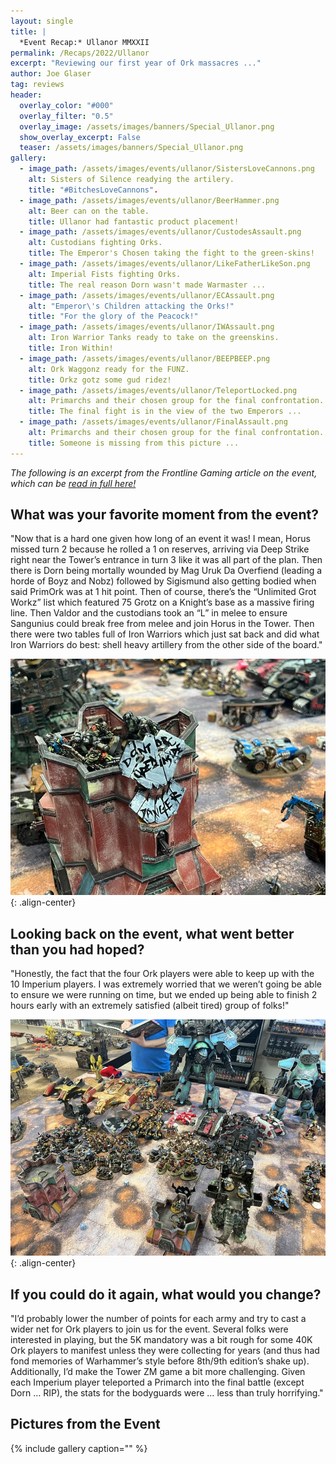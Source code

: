 ```yaml
---
layout: single
title: |
  *Event Recap:* Ullanor MMXXII
permalink: /Recaps/2022/Ullanor
excerpt: "Reviewing our first year of Ork massacres ..." 
author: Joe Glaser
tag: reviews
header:
  overlay_color: "#000"
  overlay_filter: "0.5"
  overlay_image: /assets/images/banners/Special_Ullanor.png
  show_overlay_excerpt: False
  teaser: /assets/images/banners/Special_Ullanor.png
gallery:
  - image_path: /assets/images/events/ullanor/SistersLoveCannons.png
    alt: Sisters of Silence readying the artilery.
    title: "#BitchesLoveCannons".
  - image_path: /assets/images/events/ullanor/BeerHammer.png
    alt: Beer can on the table.
    title: Ullanor had fantastic product placement!
  - image_path: /assets/images/events/ullanor/CustodesAssault.png
    alt: Custodians fighting Orks.
    title: The Emperor's Chosen taking the fight to the green-skins!
  - image_path: /assets/images/events/ullanor/LikeFatherLikeSon.png
    alt: Imperial Fists fighting Orks.
    title: The real reason Dorn wasn't made Warmaster ...
  - image_path: /assets/images/events/ullanor/ECAssault.png
    alt: "Emperor\'s Children attacking the Orks!" 
    title: "For the glory of the Peacock!"
  - image_path: /assets/images/events/ullanor/IWAssault.png
    alt: Iron Warrior Tanks ready to take on the greenskins.
    title: Iron Within!
  - image_path: /assets/images/events/ullanor/BEEPBEEP.png
    alt: Ork Waggonz ready for the FUNZ.
    title: Orkz gotz some gud ridez!
  - image_path: /assets/images/events/ullanor/TeleportLocked.png
    alt: Primarchs and their chosen group for the final confrontation.
    title: The final fight is in the view of the two Emperors ...
  - image_path: /assets/images/events/ullanor/FinalAssault.png
    alt: Primarchs and their chosen group for the final confrontation.
    title: Someone is missing from this picture ...
---
```


*The following is an excerpt from the Frontline Gaming article on the event, which can be [read in full here!](https://frontlinegaming.org/2022/11/14/horus-heresy-ullanor-scenario-interview/)*

## What was your favorite moment from the event?
"Now that is a hard one given how long of an event it was! I mean, Horus missed turn 2 because he rolled a 1 on reserves, arriving via Deep Strike right near the Tower’s entrance in turn 3 like it was all part of the plan. Then there is Dorn being mortally wounded by Mag Uruk Da Overfiend (leading a horde of Boyz and Nobz) followed by Sigismund also getting bodied when said PrimOrk was at 1 hit point. Then of course, there’s the “Unlimited Grot Workz” list which featured 75 Grotz on a Knight’s base as a massive firing line. Then Valdor and the custodians took an “L” in melee to ensure Sangunius could break free from melee and join Horus in the Tower. Then there were two tables full of Iron Warriors which just sat back and did what Iron Warriors do best: shell heavy artillery from the other side of the board."

![image-center](/assets/images/events/ullanor/DontOrk.png){: .align-center}

## Looking back on the event, what went better than you had hoped?
"Honestly, the fact that the four Ork players were able to keep up with the 10 Imperium players. I was extremely worried that we weren’t going be able to ensure we were running on time, but we ended up being able to finish 2 hours early with an extremely satisfied (albeit tired) group of folks!"

![image-center](/assets/images/events/ullanor/CenterTable.png){: .align-center}

## If you could do it again, what would you change?
"I’d probably lower the number of points for each army and try to cast a wider net for Ork players to join us for the event. Several folks were interested in playing, but the 5K mandatory was a bit rough for some 40K Ork players to manifest unless they were collecting for years (and thus had fond memories of Warhammer’s style before 8th/9th edition’s shake up). Additionally, I’d make the Tower ZM game a bit more challenging. Given each Imperium player teleported a Primarch into the final battle (except Dorn … RIP), the stats for the bodyguards were … less than truly horrifying."

## Pictures from the Event

{% include gallery caption="" %}